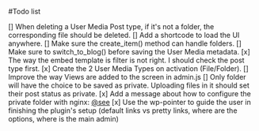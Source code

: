 #Todo list

[] When deleting a User Media Post type, if it's not a folder, the corresponding file should be deleted.
[] Add a shortcode to load the UI anywhere.
[] Make sure the create_item() method can handle folders.
[] Make sure to switch_to_blog() before saving the User Media metadata.
[x] The way the embed template is filter is not right. I should check the post type first.
[x] Create the 2 User Media Types on activation (File/Folder).
[] Improve the way Views are added to the screen in admin.js
[] Only folder will have the choice to be saved as private. Uploading files in it should set their post status as private.
[x] Add a message about how to configure the private folder with nginx: [@see](http://nicknotfound.com/2009/01/12/iphone-website-with-nginx/)
[x] Use the wp-pointer to guide the user in finishing the plugin's setup (default links vs pretty links, where are the options, where is the main admin)
